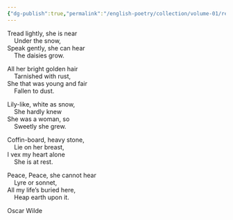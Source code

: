 ```yaml
---
{"dg-publish":true,"permalink":"/english-poetry/collection/volume-01/requiescat/"}
---
```


Tread lightly, she is near  
    Under the snow,  
Speak gently, she can hear  
    The daisies grow.

All her bright golden hair  
    Tarnished with rust,  
She that was young and fair  
    Fallen to dust.

Lily-like, white as snow,  
    She hardly knew  
She was a woman, so  
    Sweetly she grew.

Coffin-board, heavy stone,  
    Lie on her breast,  
I vex my heart alone  
    She is at rest.

Peace, Peace, she cannot hear  
    Lyre or sonnet,  
All my life’s buried here,  
    Heap earth upon it.

Oscar Wilde